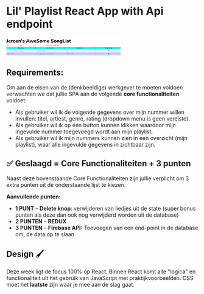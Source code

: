 # Lil' Playlist React App with Api endpoint
![Lil'Playlist](playlist.png)

## Requirements:

Om aan de eisen van de (denkbeeldige) werkgever te moeten voldoen verwachten we dat jullie SPA aan de volgende **core functionaliteiten** voldoet:

- Als gebruiker wil ik de volgende gegevens over mijn nummer willen invullen: titel, artiest, genre, rating (dropdown menu is geen vereiste).
- Als gebruiker wil ik op één button kunnen klikken waardoor mijn ingevulde nummer toegevoegd wordt aan mijn playlist.
- Als gebruiker wil ik mijn nummers kunnen zien in een overzicht (mijn playlist), waar alle ingevulde gegevens in zichtbaar zijn.

## ✅ Geslaagd = Core Functionaliteiten + 3 punten

Naast deze bovenstaande Core Functionaliteiten zijn jullie verplicht om 3 extra punten uit de onderstaande lijst te kiezen.

**Aanvullende punten:**

- **1 PUNT** – **Delete knop**: verwijderen van liedjes uit de state (super bonus punten als deze dan ook nog verwijderd worden uit de database)
- **2 PUNTEN** – **REDUX**
- **3 PUNTEN** – **Firebase API:** Toevoegen van een end-point in de database om, de data op te slaan

## Design 🖌️

Deze week ligt de focus 100% op React. Binnen React komt alle "logica" en functionaliteit uit het gebruik van JavaScript met praktijkvoorbeelden. CSS moet het **laatste** zijn waar je mee aan de slag gaat.
